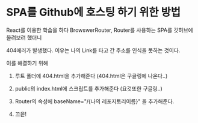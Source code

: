 SPA를 Github에 호스팅 하기 위한 방법
===================================


React를 이용한 학습을 하다 BrowswerRouter, Router를 사용하는 SPA를 깃허브에 올려보려 했더니

404에러가 발생했다. 이유는 나의 Link를 타고 간 주소를 인식을 못하는 것이다. 

이를 해결하기 위해 

1. 루트 폴더에 404.html을 추가해준다 (404.html은 구글링에 나온다..)

2. public의 index.html에 스크립트를 추가해준다 (요것또한 구글링..)

3. Router의 속성에 baseName="/{나의 레포지토리이름}" 을 추가해준다. 

4. 끄읕! 
